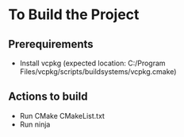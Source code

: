 # To Build the Project
## Prerequirements
- Install vcpkg (expected location: C:/Program Files/vcpkg/scripts/buildsystems/vcpkg.cmake)
## Actions to build 
- Run CMake CMakeList.txt
- Run ninja